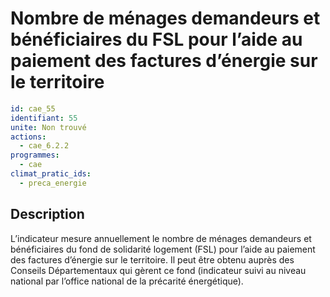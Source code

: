 # Nombre de ménages demandeurs et bénéficiaires du FSL pour l’aide au paiement des factures d’énergie sur le territoire
```yaml
id: cae_55
identifiant: 55
unite: Non trouvé
actions:
  - cae_6.2.2
programmes:
  - cae
climat_pratic_ids:
  - preca_energie
```
## Description
L’indicateur mesure annuellement le nombre de ménages demandeurs et bénéficiaires du fond de solidarité logement (FSL) pour l’aide au paiement des factures d’énergie sur le territoire. Il peut être obtenu auprès des Conseils Départementaux qui gèrent ce fond (indicateur suivi au niveau national par l’office national de la précarité énergétique).




